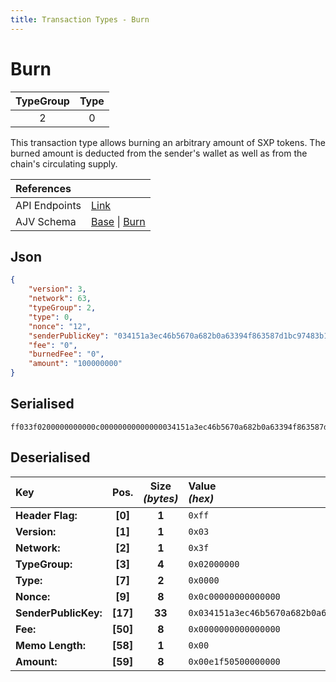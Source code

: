 ```yaml
---
title: Transaction Types - Burn
---
```


# Burn

| TypeGroup | Type  |
| :-------: | :---: |
|     2     |   0   |

This transaction type allows burning an arbitrary amount of SXP tokens. The burned amount is deducted from the sender's wallet as well as from the chain's circulating supply.

| References    |                                                                                                                                                                                                                                                                                                                   |
| :------------ | :---------------------------------------------------------------------------------------------------------------------------------------------------------------------------------------------------------------------------------------------------------------------------------------------------------------- |
| API Endpoints | [Link](/docs/api/public-rest-api/endpoints/transactions)                                                                                                                                                                                                                                                          |
| AJV Schema    | [Base](https://github.com/Solar-network/core/blob/0c03aaf1feebb77bd33117110c358636bf14d9c0/packages/crypto/src/transactions/types/schemas.ts#L17-L46) \| [Burn](https://github.com/Solar-network/core/blob/0c03aaf1feebb77bd33117110c358636bf14d9c0/packages/crypto/src/transactions/types/solar/burn.ts#L15-L25) |

## Json

```json
{
    "version": 3,
    "network": 63,
    "typeGroup": 2,
    "type": 0,
    "nonce": "12",
    "senderPublicKey": "034151a3ec46b5670a682b0a63394f863587d1bc97483b1b6c70eb58e7f0aed192",
    "fee": "0",
    "burnedFee": "0",
    "amount": "100000000"
}
```

## Serialised

```shell
ff033f0200000000000c00000000000000034151a3ec46b5670a682b0a63394f863587d1bc97483b1b6c70eb58e7f0aed19200000000000000000000e1f50500000000
```

## Deserialised

| Key                  |   Pos.   | Size<br/>_(bytes)_ | Value<br/>_(hex)_                                                      |
| :------------------- | :------: | :----------------: | :--------------------------------------------------------------------- |
| **Header Flag:**     | **[0]**  |       **1**        | `0xff`                                                                 |
| **Version:**         | **[1]**  |       **1**        | `0x03`                                                                 |
| **Network:**         | **[2]**  |       **1**        | `0x3f`                                                                 |
| **TypeGroup:**       | **[3]**  |       **4**        | `0x02000000`                                                           |
| **Type:**            | **[7]**  |       **2**        | `0x0000`                                                               |
| **Nonce:**           | **[9]**  |       **8**        | `0x0c00000000000000`                                                   |
| **SenderPublicKey:** | **[17]** |       **33**       | `0x034151a3ec46b5670a682b0a63394f863587d1bc97483b1b6c70eb58e7f0aed192` |
| **Fee:**             | **[50]** |       **8**        | `0x0000000000000000`                                                   |
| **Memo Length:**     | **[58]** |       **1**        | `0x00`                                                                 |
| **Amount:**          | **[59]** |       **8**        | `0x00e1f50500000000`                                                   |
